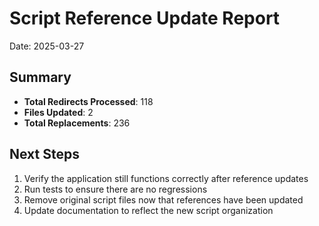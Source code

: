 # Script Reference Update Report

Date: 2025-03-27

## Summary

- **Total Redirects Processed**: 118
- **Files Updated**: 2
- **Total Replacements**: 236

## Next Steps

1. Verify the application still functions correctly after reference updates
2. Run tests to ensure there are no regressions
3. Remove original script files now that references have been updated
4. Update documentation to reflect the new script organization

